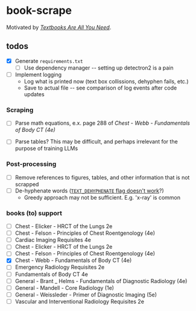 # book-scrape


Motivated by _[Textbooks Are All You Need](https://arxiv.org/abs/2306.11644)_.


## todos

- [x] Generate `requirements.txt`
  - [ ] Use dependency manager -- setting up detectron2 is a pain
- [ ] Implement logging
  - Log what is printed now (text box collissions, dehyphen fails, etc.)
  - Save to actual file -- see comparison of log events after code updates


### Scraping
- [ ] Parse math equations, e.x. page 288 of _Chest - Webb - Fundamentals of Body CT (4e)_
- [ ] Parse tables? This may be difficult, and perhaps irrelevant for the purpose of training LLMs


### Post-processing
- [ ] Remove references to figures, tables, and other information that is not scrapped
- [ ] De-hyphenate words ([`TEXT_DEHYPHENATE` flag doesn't work](https://pymupdf.readthedocs.io/en/latest/app1.html#text-extraction-flags-defaults)?)
  - Greedy approach may not be sufficient. E.g. 'x-ray' is common


### books (to) support
- [ ] Chest - Elicker - HRCT of the Lungs 2e
- [ ] Chest - Felson - Principles of Chest Roentgenology (4e)
- [ ] Cardiac Imaging Requisites 4e
- [ ] Chest - Elicker - HRCT of the Lungs 2e
- [ ] Chest - Felson - Principles of Chest Roentgenology (4e)
- [x] Chest - Webb - Fundamentals of Body CT (4e)
- [ ] Emergency Radiology Requisites 2e
- [ ] Fundamentals of Body CT 4e
- [ ] General - Brant _ Helms - Fundamentals of Diagnostic Radiology (4e)
- [ ] General - Mandell - Core Radiology (1e)
- [ ] General - Weissleder - Primer of Diagnostic Imaging (5e)
- [ ] Vascular and Interventional Radiology Requisites 2e
